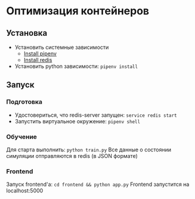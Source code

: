 # Оптимизация контейнеров

## Установка
* Установить системные зависимости
  * [Install pipenv](https://gist.github.com/slushkovsky/9200486665f8643b1577b4bbee011540)
  * [Install redis](https://gist.github.com/slushkovsky/1adfd21284212f13afeea109d43e7d55)
* Установить python зависимости: `pipenv install`

## Запуск

### Подготовка
* Удостовериться, что redis-server запущен: `service redis start`
* Запустить виртуальное окружение: `pipenv shell`

### Обучение
Для старта выполнить: `python train.py`
Все данные о состоянии симуляции отправляются в redis (в JSON формате)

### Frontend
Запуск frontend'a: `cd frontend && python app.py`
Frontend запустится на localhost:5000
